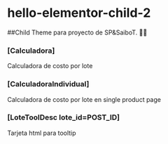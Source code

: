 # hello-elementor-child-2

##Child Theme para proyecto de SP&SaiboT. 🦸‍♂️

### [Calculadora]
Calculadora de costo por lote

### [CalculadoraIndividual]
Calculadora de costo por lote en single product page


### [LoteToolDesc lote_id=POST_ID]
Tarjeta html para tooltip
